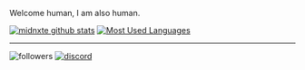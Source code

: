 Welcome human, I am also human.


[![midnxte github stats](https://github-readme-stats.vercel.app/api?username=midnxte&count_private=true&show_icons=true&theme=tokyonight)](https://github.com/anuraghazra/github-readme-stats)
[![Most Used Languages](https://github-readme-stats.vercel.app/api/top-langs/?username=midnxte&show_icons=true&theme=tokyonight)](https://github.com/anuraghazra/github-readme-stats)

<hr>

![followers](https://img.shields.io/github/followers/midnxte?logoColor=blue&style=social)
[![discord](https://img.shields.io/discord/749031640147427388?label=Join%20Our%20Communtiy&logo=discord&style=social)](https://discord.com/invite/p9ebc4j)
